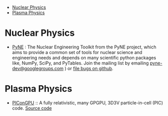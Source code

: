 - [Nuclear Physics](#nuclear-physics)
- [Plasma Physics](#plasma-physics)

# Nuclear Physics
- [PyNE](http://pyne.io/) : The Nuclear Engineering Toolkit from the PyNE project, which aims to provide a common set of tools for nuclear science and engineering needs and depends on many scientific python packages like, NumPy, SciPy, and PyTables. Join the mailing list by emailing [pyne-dev@googlegroups.com](https://groups.google.com/forum/#!forum/pyne-dev) ) or [file bugs on github](https://github.com/pyne/pyne).


# Plasma Physics
- [PIConGPU](http://picongpu.hzdr.de) :: A fully relativistic, many GPGPU, 3D3V particle-in-cell (PIC) code. [Source code](https://github.com/ComputationalRadiationPhysics/picongpu)


